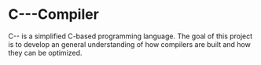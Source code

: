 # C---Compiler
C-- is a simplified C-based programming language. The goal of this project is to develop an general understanding of how compilers are built and how they can be optimized.
